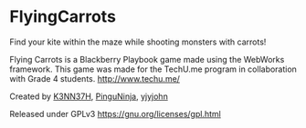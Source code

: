 FlyingCarrots
=============
Find your kite within the maze while shooting monsters with carrots!

Flying Carrots is a Blackberry Playbook game made using the WebWorks framework.
This game was made for the TechU.me program in collaboration with Grade 4 students.
<http://www.techu.me/>

Created by <a href="https://github.com/K3NN37H">K3NN37H</a>, <a href="https://github.com/PinguNinja">PinguNinja</a>, <a href="https://github.com/yjyjohn">yjyjohn</a>

Released under GPLv3 <https://gnu.org/licenses/gpl.html>
